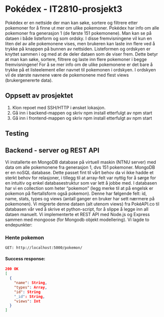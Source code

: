 # Pokédex - IT2810-prosjekt3
Pokédex er en nettside der man kan søke, sortere og filtrere etter pokemoner for å finne ut mer om ulike pokemoner. 
Pokédex har info om alle pokemoner fra generasjon 1 (de første 151 pokemonene). Man kan se på dataen i både listeform og som ordsky. I disse fremvisningene vil kun en liten del av alle pokemonene vises, men brukeren kan laste inn flere ved å trykke på knappen på bunnen av nettsiden.
Listeformen og ordskyen er knyttet sammen i og med at de deler dataen som de viser frem. Dette betyr at man kan søke, sortere, filtrere og laste inn flere pokemoner i begge fremvisningene! For å se mer info om de ulike pokemonene er det bare å trykke på et listeelement eller navnet til pokemonen i ordskyen.
I ordskyen vil de største navnene være de pokemonene med flest views (brukergenererte data).

## Oppsett av prosjektet

1. Klon repoet med SSH/HTTP i ønsket lokasjon.
2. Gå inn i backend-mappen og skriv npm install etterfulgt av npm start
3. Gå inn i frontend-mappen og skriv npm install etterfulgt av npm start

## Testing


## Backend - server og REST API
Vi installerte en MongoDB database på virtuell maskin (NTNU server) med data om alle pokemonene fra generasjon 1, dvs 151 pokemoner. 
MongoDB er en noSQL database. Dette passet fint til vårt behov da vi ikke hadde et sterkt behov for relasjoner, i tillegg til at array-felt var nyttig for å sørge for en intuitiv og enkel databasestruktur som var lett å jobbe med. 
I databasen har vi en collection som heter “pokemon” (legg merke til at på engelsk er pokemon på flertallsform også pokemon). Denne har følgende felt: id, name, stats, types og views (antall ganger en bruker har sett nærmere på pokemonen). Vi migrerte denne dataen (alt utenom views) fra PokéAPI.co til databasen vår ved å skrive et python-script, for å slippe å legge inn all dataen manuelt.
Vi implementerte et REST API med Node.js og Express sammen med mongoose (for Mongodb objekt modellering). Vi lagde to endepunkter:

### Hente pokemon
```
GET: http://localhost:5000/pokemon/

```
#### Success response:
```json
200 OK
[
  {
    "name": String,
    "types": Array,
    "id": String
    "_id": String,
    "views": Int
  }
]
```